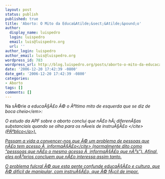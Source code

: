 ```yaml
---
layout: post
status: publish
published: true
title: 'Aborto: O Mito da Educa&Atilde;&sect;&Atilde;&pound;o'
author:
  display_name: luispedro
  login: luispedro
  email: luis@luispedro.org
  url: ''
author_login: luispedro
author_email: luis@luispedro.org
wordpress_id: 783
wordpress_url: http://blog.luispedro.org/posts/aborto-o-mito-da-educacao
date: '2006-12-20 17:42:39 -0800'
date_gmt: '2006-12-20 17:42:39 -0800'
categories:
- Aborto
tags: []
comments: []
---
```

<p>Na s&Atilde;&copy;rie<em> a educa&Atilde;&sect;&Atilde;&pound;o &Atilde;&copy; o &Atilde;&ordm;ltimo mito de esquerda que se diz de boca cheia<&#47;em>:</p>
<p>O estudo da APF sobre o aborto conclui que <cite>n&Atilde;&pound;o h&Atilde;&iexcl; diferen&Atilde;&sect;as substanciais quando se olha para os n&Atilde;&shy;veis de instru&Atilde;&sect;&Atilde;&pound;o <&#47;cite>(<a href="http:&#47;&#47;jornal.publico.clix.pt&#47;noticias.asp?a=2006&m=12&amp;d=13&uid={90BA7D33-7415-46C2-8D55-5C8AA63AB57C}&id=111966&sid=12357">P&Atilde;&ordm;blico<&#47;a>).</p>
<p>Passam a vida a convencer-nos que &Atilde;&copy; um problema de pessoas <cite>que n&Atilde;&pound;o tem acesso &Atilde;&nbsp; informa&Atilde;&sect;&Atilde;&pound;o<&#47;cite> (normalmente dito como "pesssoas que n&Atilde;&pound;o o mesmo acesso &Atilde;&nbsp; informa&Atilde;&sect;&Atilde;&pound;o que n&Atilde;&sup3;s"). Afinal, eles pr&Atilde;&sup3;prios concluem que n&Atilde;&pound;o interessa assim tanto.</p>
<p>O problema fulcral &Atilde;&copy; que esta gente confunde educa&Atilde;&sect;&Atilde;&pound;o e cultura, que &Atilde;&copy; dificil de manipular, com instru&Atilde;&sect;&Atilde;&pound;o, que &Atilde;&copy; f&Atilde;&iexcl;cil de impor.</p>
